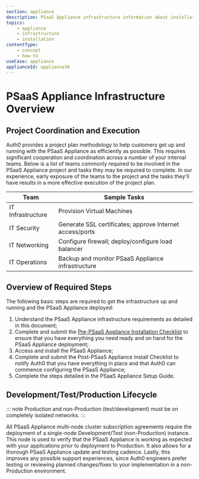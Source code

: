 ```yaml
---
section: appliance
description: PSaaS Appliance infrastructure information about installation
topics:
    - appliance
    - infrastructure
    - installation
contentType: 
    - concept
    - how-to
useCase: appliance
applianceId: appliance36
---
```

# PSaaS Appliance Infrastructure Overview

## Project Coordination and Execution

Auth0 provides a project plan methodology to help customers get up and running with the PSaaS Appliance as efficiently as possible. This requires significant cooperation and coordination across a number of your internal teams. Below is a list of teams commonly required to be involved in the PSaaS Appliance project and tasks they may be required to complete. In our experience, early exposure of the teams to the project and the tasks they'll have results in a more effective execution of the project plan.

<table class="table">
    <thead>
        <tr>
            <th>Team</th>
            <th>Sample Tasks</th>
        </tr>
    </thead>
    <tbody>
        <tr>
            <td>IT Infrastructure</td>
            <td>Provision Virtual Machines</td>
        </tr>
        <tr>
            <td>IT Security</td>
            <td>Generate SSL certificates; approve Internet access/ports</td>
        </tr>
        <tr>
            <td>IT Networking</td>
            <td>Configure firewall; deploy/configure load balancer</td>
        </tr>
        <tr>
            <td>IT Operations</td>
            <td>Backup and monitor PSaaS Appliance infrastructure</td>
        </tr>
    </tbody>
</table>

## Overview of Required Steps

The following basic steps are required to get the infrastructure up and running and the PSaaS Appliance deployed:

1. Understand the PSaaS Appliance infrastructure requirements as detailed in this document;
2. Complete and submit the [Pre-PSaaS Appliance Installation Checklist](https://docs.google.com/forms/d/e/1FAIpQLSckWRi2MWpzhBkUXoqjaEzMPGUsyL4ICbOetcGvSnn64dSM-A/viewform?c=0&w=1) to ensure that you have everything you need ready and on hand for the PSaaS Appliance deployment;
3. Access and install the PSaaS Appliance;
4. Complete and submit the Post-PSaaS Appliance Install Checklist to notify Auth0 that you have everything in place and that Auth0 can commence configuring the PSaaS Appliance;
5. Complete the steps detailed in the PSaaS Appliance Setup Guide.

## Development/Test/Production Lifecycle

::: note
Production and non-Production (test/development) must be on completely isolated networks.
:::

All PSaaS Appliance multi-node cluster subscription agreements require the deployment of a single-node Development/Test (non-Production) instance. This node is used to verify that the PSaaS Appliance is working as expected with your applications prior to deployment to Production. It also allows for a thorough PSaaS Appliance update and testing cadence. Lastly, this improves any possible support experiences, since Auth0 engineers prefer testing or reviewing planned changes/fixes to your implementation in a non-Production environment.
